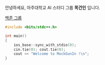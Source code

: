 
안녕하세요, 아주대학교 AI 스터디 그룹 **목건인** 입니다.

[백준 그룹](https://www.acmicpc.net/group/21983)

```c++
#include <bits/stdc++.h>

int main()
{
    ios_base::sync_with_stdio(0); 
    cin.tie(0); cout.tie(0);
    cout << "Welcome to MockGunIn !\n"; 
}

```